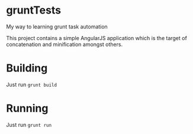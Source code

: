 # gruntTests

My way to learning grunt task automation

This project contains a simple AngularJS application which is the target of concatenation and minification amongst others.

# Building

Just run `grunt build`

# Running

Just run `grunt run`
